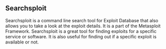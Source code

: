 ## Searchsploit
Searchsploit is a command line search tool for Exploit Database that also allows you to take a look at the exploit details. It is a part of the Metasploit Framework. Searchsploit is a great tool for finding exploits for a specific service or software. It is also useful for finding out if a specific exploit is available or not.